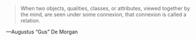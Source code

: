 > When two objects, qualities, classes, or attributes, viewed together by the mind, are seen under some connexion, that connexion is called a relation.

—Augustus “Gus” De Morgan